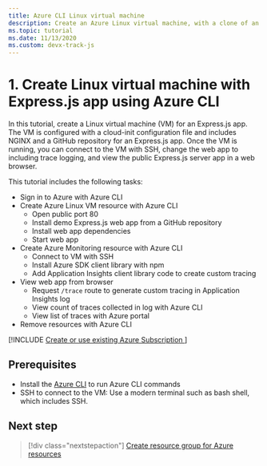 ```yaml
---
title: Azure CLI Linux virtual machine
description: Create an Azure Linux virtual machine, with a clone of an Express.js-based app from a GitHub repository.  
ms.topic: tutorial
ms.date: 11/13/2020
ms.custom: devx-track-js
---
```


# 1. Create Linux virtual machine with Express.js app using Azure CLI

In this tutorial, create a Linux virtual machine (VM) for an Express.js app. The VM is configured with a cloud-init configuration file and includes NGINX and a GitHub repository for an Express.js app. Once the VM is running, you can connect to the VM with SSH, change the web app to including trace logging, and view the public Express.js server app in a web browser.

This tutorial includes the following tasks:

* Sign in to Azure with Azure CLI
* Create Azure Linux VM resource with Azure CLI
    * Open public port 80
    * Install demo Express.js web app from a GitHub repository
    * Install web app dependencies
    * Start web app
* Create Azure Monitoring resource with Azure CLI
    * Connect to VM with SSH
    * Install Azure SDK client library with npm
    * Add Application Insights client library code to create custom tracing
* View web app from browser
    * Request `/trace` route to generate custom tracing in Application Insights log
    * View count of traces collected in log with Azure CLI
    * View list of traces with Azure portal
* Remove resources with Azure CLI

[!INCLUDE [Create or use existing Azure Subscription ](../../includes/environment-subscription-h2.md)]

## Prerequisites

* Install the [Azure CLI](/cli/azure/install-azure-cli) to run Azure CLI commands
* SSH to connect to the VM: Use a modern terminal such as bash shell, which includes SSH.

## Next step

> [!div class="nextstepaction"]
> [Create resource group for Azure resources](create-azure-monitoring-application-insights-web-resource.md) 